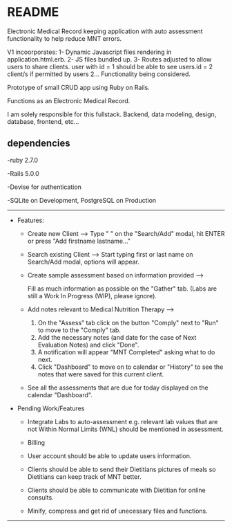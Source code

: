 
# README


Electronic Medical Record keeping application with auto assessment functionality to help reduce MNT errors.


V1 incoorporates:
 1- Dynamic Javascript files rendering in application.html.erb.
 2- JS files bundled up.
 3- Routes adjusted to allow users to share clients. user with id = 1 should be able to see users.id = 2 client/s if permitted by users 2... Functionality being considered.

Prototype of small CRUD app using Ruby on Rails.

Functions as an Electronic Medical Record.

I am solely responsible for this fullstack. Backend, data modeling, design, database, frontend, etc...

## dependencies 

-ruby 2.7.0


-Rails 5.0.0


-Devise for authentication


-SQLite on Development, PostgreSQL on Production

----------
* Features:


	* Create new Client --> 
		Type "<firstname> <lastname>" on the "Search/Add" modal, hit ENTER or press "Add firstname lastname..." 


	* Search existing Client --> 
		Start typing first or last name on Search/Add modal, options will appear.


	* Create sample assessment based on information provided --> 
	
		Fill as much information as possible on the "Gather" tab. (Labs are still a Work In Progress (WIP), please ignore).


	* Add notes relevant to Medical Nutrition Therapy --> 
		1. On the "Assess" tab click on the button "Comply" next to "Run" to move to the "Comply" tab. 
		2. Add the necessary notes (and date for the case of Next Evaluation Notes) and click "Done".
		3. A notification will appear "MNT Completed" asking what to do next.
		4. Click "Dashboard" to move on to calendar or "History" to see the notes that were saved for this current client.

	* See all the assessments that are due for today displayed on the calendar "Dashboard".


* Pending Work/Features

	* Integrate Labs to auto-assessment
		e.g. relevant lab values that are not Within Normal Limits (WNL) should be mentioned in assessment.

	* Billing

	* User account should be able to update users information.

	* Clients should be able to send their Dietitians pictures of meals so Dietitians can keep track of MNT better.

	* Clients should be able to communicate with Dietitian for online consults.

	* Minify, compress and get rid of unecessary files and functions.


_____________________________________
